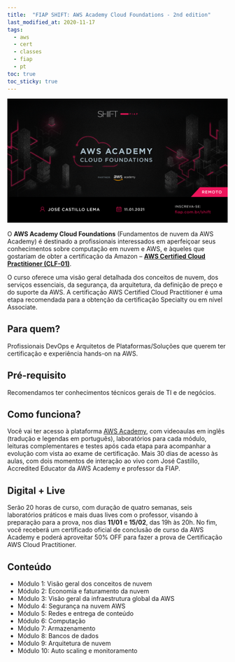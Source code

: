 ```yaml
---
title:  "FIAP SHIFT: AWS Academy Cloud Foundations - 2nd edition"
last_modified_at: 2020-11-17
tags:
  - aws
  - cert
  - classes
  - fiap
  - pt
toc: true
toc_sticky: true
---
```


[![](/assets/images/posts/2020-11-17-shift-aws-foundations-2.png)](https://www.fiap.com.br/shift/curso/tecnologia/aws-academy-cloud-foundations-online)

O **AWS Academy Cloud Foundations** (Fundamentos de nuvem da AWS Academy) é destinado a profissionais interessados em aperfeiçoar seus conhecimentos sobre computação em nuvem e AWS, e àqueles que gostariam de obter a certificação da Amazon – **[AWS Certified Cloud Practitioner (CLF-01)](https://aws.amazon.com/pt/certification/certified-cloud-practitioner/)**.

O curso oferece uma visão geral detalhada dos conceitos de nuvem, dos serviços essenciais, da segurança, da arquitetura, da definição de preço e do suporte da AWS. A certificação AWS Certified Cloud Practitioner é uma etapa recomendada para a obtenção da certificação Specialty ou em nível Associate.

## Para quem?
Profissionais DevOps e Arquitetos de Plataformas/Soluções que querem ter certificação e experiência hands-on na AWS.

## Pré-requisito
Recomendamos ter conhecimentos técnicos gerais de TI e de negócios.

## Como funciona?

Você vai ter acesso à plataforma [AWS Academy](/aws-academy), com videoaulas em inglês (tradução e legendas em português), laboratórios para cada módulo, leituras complementares e testes após cada etapa para acompanhar a evolução com vista ao exame de certificação. Mais 30 dias de acesso às aulas, com dois momentos de interação ao vivo com José Castillo, Accredited Educator da AWS Academy e professor da FIAP.

## Digital + Live
Serão 20 horas de curso, com duração de quatro semanas, seis laboratórios práticos e mais duas lives com o professor, visando à preparação para a prova, nos dias **11/01** e **15/02**, das 19h às 20h. No fim, você receberá um certificado oficial de conclusão de curso da AWS Academy e poderá aproveitar 50% OFF para fazer a prova de Certificação AWS Cloud Practitioner.

## Conteúdo

 - Módulo 1: Visão geral dos conceitos de nuvem
 - Módulo 2: Economia e faturamento da nuvem
 - Módulo 3: Visão geral da infraestrutura global da AWS
 - Módulo 4: Segurança na nuvem AWS
 - Módulo 5: Redes e entrega de conteúdo
 - Módulo 6: Computação
 - Módulo 7: Armazenamento
 - Módulo 8: Bancos de dados
 - Módulo 9: Arquitetura de nuvem
 - Módulo 10: Auto scaling e monitoramento